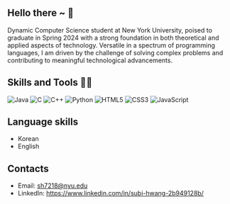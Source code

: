 ## Hello there ~ 👋

Dynamic Computer Science student at New York University, poised to graduate in Spring 2024 with a strong foundation in both theoretical and applied aspects of technology. Versatile in a spectrum of programming languages, I am driven by the challenge of solving complex problems and contributing to meaningful technological advancements.

## Skills and Tools 👩‍💻

![Java](https://img.shields.io/badge/Java-ED8B00?style=for-the-badge&logo=java&logoColor=white)
![C](https://img.shields.io/badge/C-00599C?style=for-the-badge&logo=c&logoColor=white)
![C++](https://img.shields.io/badge/C++-00599C?style=for-the-badge&logo=c%2B%2B&logoColor=white)
![Python](https://img.shields.io/badge/Python-3776AB?style=for-the-badge&logo=python&logoColor=white)
![HTML5](https://img.shields.io/badge/HTML5-E34F26?style=for-the-badge&logo=html5&logoColor=white)
![CSS3](https://img.shields.io/badge/CSS3-1572B6?style=for-the-badge&logo=css3&logoColor=white)
![JavaScript](https://img.shields.io/badge/JavaScript-F7DF1E?style=for-the-badge&logo=javascript&logoColor=black)

## Language skills 
- Korean
- English 

## Contacts
- Email: sh7218@nyu.edu
- LinkedIn: https://www.linkedin.com/in/subi-hwang-2b949128b/ 
